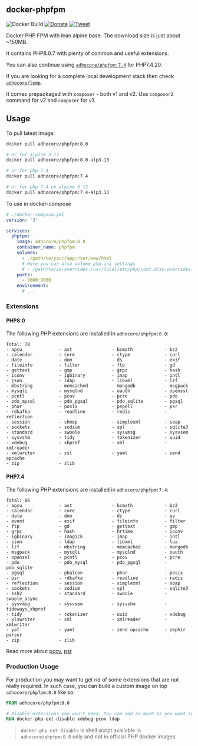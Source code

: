 ## docker-phpfpm

![Docker Build](https://img.shields.io/docker/cloud/build/adhocore/phpfpm?style=flat-square)
[![Donate](https://img.shields.io/badge/donate-paypal-blue.svg?style=flat-square)](https://www.paypal.me/ji10/50usd)
[![Tweet](https://img.shields.io/twitter/url/http/shields.io.svg?style=social)](https://twitter.com/intent/tweet?text=Production+ready+PHP7+and+PHP8+docker+images+with+plenty+extensions&url=https://github.com/adhocore/docker-phpfpm&hashtags=docker,dockerimage,php7,php8,phpext)


Docker PHP FPM with lean alpine base. The download size is just about ~150MB.

It contains PHP8.0.7 with plenty of common and useful extensions.

You can also continue using [`adhocore/phpfpm:7.4`](./7.4.Dockerfile) for PHP7.4.20.

If you are looking for a complete local development stack then check
[`adhocore/lemp`](https://github.com/adhocore/docker-lemp).

It comes prepackaged with `composer` - both v1 and v2.
Use `composer2` command for v2 and `composer` for v1.

## Usage
To pull latest image:

```sh
docker pull adhocore/phpfpm:8.0

# or for alpine 3.13
docker pull adhocore/phpfpm:8.0-alp3.13

# or for php 7.4
docker pull adhocore/phpfpm:7.4

# or for php 7.4 on alpine 3.13
docker pull adhocore/phpfpm:7.4-alp3.13

```

To use in docker-compose
```yaml
# ./docker-compose.yml
version: '3'

services:
  phpfpm:
    image: adhocore/phpfpm:8.0
    container_name: phpfpm
    volumes:
      - ./path/to/your/app:/var/www/html
      # Here you can also volume php ini settings
      # - /path/to/zz-overrides:/usr/local/etc/php/conf.d/zz-overrides.ini
    ports:
      - 9000:9000
    environment:
      # ...
```

### Extensions

#### PHP8.0

The following PHP extensions are installed in `adhocore/phpfpm:8.0`:

```
Total: 78
- apcu              - ast               - bcmath            - bz2
- calendar          - core              - ctype             - curl
- date              - dom               - ds                - exif
- fileinfo          - filter            - ftp               - gd
- gettext           - gmp               - grpc              - hash
- iconv             - igbinary          - imap              - intl
- json              - ldap              - libxml            - lzf
- mbstring          - memcached         - mongodb           - msgpack
- mysqli            - mysqlnd           - oauth             - openssl
- pcntl             - pcov              - pcre              - pdo
- pdo_mysql         - pdo_pgsql         - pdo_sqlite        - pgsql
- phar              - posix             - pspell            - psr
- rdkafka           - readline          - redis             - reflection
- session           - shmop             - simplexml         - soap
- sockets           - sodium            - spl               - sqlite3
- standard          - swoole            - sysvmsg           - sysvsem
- sysvshm           - tidy              - tokenizer         - uuid
- xdebug            - xhprof            - xml               - xmlreader
- xmlwriter         - xsl               - yaml              - zend opcache
- zip               - zlib
```

#### PHP7.4

The following PHP extensions are installed in `adhocore/phpfpm:7.4`:

```
Total: 86
- apcu              - ast               - bcmath            - bz2
- calendar          - core              - ctype             - curl
- date              - dom               - ds                - ev
- event             - exif              - fileinfo          - filter
- ftp               - gd                - gettext           - gmp
- grpc              - hash              - hrtime            - iconv
- igbinary          - imagick           - imap              - intl
- json              - ldap              - libxml            - lua
- lzf               - mbstring          - memcached         - mongodb
- msgpack           - mysqli            - mysqlnd           - oauth
- openssl           - pcntl             - pcov              - pcre
- pdo               - pdo_mysql         - pdo_pgsql         - pdo_sqlite
- pgsql             - phalcon           - phar              - posix
- psr               - rdkafka           - readline          - redis
- reflection        - session           - simplexml         - soap
- sockets           - sodium            - spl               - sqlite3
- ssh2              - standard          - swoole            - swoole_async
- sysvmsg           - sysvsem           - sysvshm           - tideways_xhprof
- tidy              - tokenizer         - uuid              - xdebug
- xlswriter         - xml               - xmlreader         - xmlwriter
- yaf               - yaml              - zend opcache      - zephir parser
- zip               - zlib
```

Read more about
[pcov](https://github.com/krakjoe/pcov),
[psr](https://github.com/jbboehr/php-psr)

### Production Usage

For production you may want to get rid of some extensions that are not really required.
In such case, you can build a custom image on top `adhocore/phpfpm:8.0` like so:

```Dockerfile
FROM adhocore/phpfpm:8.0

# Disable extensions you won't need. You can add as much as you want separated by space.
RUN docker-php-ext-disable xdebug pcov ldap
```

> `docker-php-ext-disable` is shell script available in `adhocore/phpfpm:8.0` only and not in official PHP docker images.
